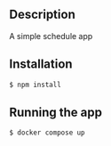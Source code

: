 ## Description

A simple schedule app

## Installation

```bash
$ npm install
```

## Running the app

```bash
$ docker compose up
```

